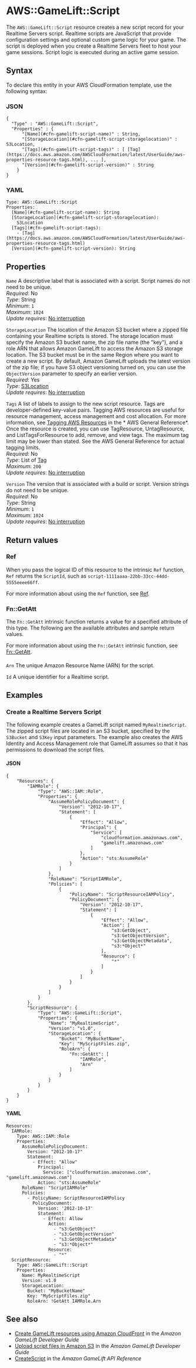# AWS::GameLift::Script<a name="aws-resource-gamelift-script"></a>

The `AWS::GameLift::Script` resource creates a new script record for your Realtime Servers script\. Realtime scripts are JavaScript that provide configuration settings and optional custom game logic for your game\. The script is deployed when you create a Realtime Servers fleet to host your game sessions\. Script logic is executed during an active game session\. 

## Syntax<a name="aws-resource-gamelift-script-syntax"></a>

To declare this entity in your AWS CloudFormation template, use the following syntax:

### JSON<a name="aws-resource-gamelift-script-syntax.json"></a>

```
{
  "Type" : "AWS::GameLift::Script",
  "Properties" : {
      "[Name](#cfn-gamelift-script-name)" : String,
      "[StorageLocation](#cfn-gamelift-script-storagelocation)" : S3Location,
      "[Tags](#cfn-gamelift-script-tags)" : [ [Tag](https://docs.aws.amazon.com/AWSCloudFormation/latest/UserGuide/aws-properties-resource-tags.html), ... ],
      "[Version](#cfn-gamelift-script-version)" : String
    }
}
```

### YAML<a name="aws-resource-gamelift-script-syntax.yaml"></a>

```
Type: AWS::GameLift::Script
Properties: 
  [Name](#cfn-gamelift-script-name): String
  [StorageLocation](#cfn-gamelift-script-storagelocation): 
    S3Location
  [Tags](#cfn-gamelift-script-tags): 
    - [Tag](https://docs.aws.amazon.com/AWSCloudFormation/latest/UserGuide/aws-properties-resource-tags.html)
  [Version](#cfn-gamelift-script-version): String
```

## Properties<a name="aws-resource-gamelift-script-properties"></a>

`Name`  <a name="cfn-gamelift-script-name"></a>
A descriptive label that is associated with a script\. Script names do not need to be unique\.  
*Required*: No  
*Type*: String  
*Minimum*: `1`  
*Maximum*: `1024`  
*Update requires*: [No interruption](https://docs.aws.amazon.com/AWSCloudFormation/latest/UserGuide/using-cfn-updating-stacks-update-behaviors.html#update-no-interrupt)

`StorageLocation`  <a name="cfn-gamelift-script-storagelocation"></a>
The location of the Amazon S3 bucket where a zipped file containing your Realtime scripts is stored\. The storage location must specify the Amazon S3 bucket name, the zip file name \(the "key"\), and a role ARN that allows Amazon GameLift to access the Amazon S3 storage location\. The S3 bucket must be in the same Region where you want to create a new script\. By default, Amazon GameLift uploads the latest version of the zip file; if you have S3 object versioning turned on, you can use the `ObjectVersion` parameter to specify an earlier version\.   
*Required*: Yes  
*Type*: [S3Location](aws-properties-gamelift-script-s3location.md)  
*Update requires*: [No interruption](https://docs.aws.amazon.com/AWSCloudFormation/latest/UserGuide/using-cfn-updating-stacks-update-behaviors.html#update-no-interrupt)

`Tags`  <a name="cfn-gamelift-script-tags"></a>
A list of labels to assign to the new script resource\. Tags are developer\-defined key\-value pairs\. Tagging AWS resources are useful for resource management, access management and cost allocation\. For more information, see [ Tagging AWS Resources](https://docs.aws.amazon.com/general/latest/gr/aws_tagging.html) in the * AWS General Reference*\. Once the resource is created, you can use TagResource, UntagResource, and ListTagsForResource to add, remove, and view tags\. The maximum tag limit may be lower than stated\. See the AWS General Reference for actual tagging limits\.  
*Required*: No  
*Type*: List of [Tag](https://docs.aws.amazon.com/AWSCloudFormation/latest/UserGuide/aws-properties-resource-tags.html)  
*Maximum*: `200`  
*Update requires*: [No interruption](https://docs.aws.amazon.com/AWSCloudFormation/latest/UserGuide/using-cfn-updating-stacks-update-behaviors.html#update-no-interrupt)

`Version`  <a name="cfn-gamelift-script-version"></a>
The version that is associated with a build or script\. Version strings do not need to be unique\.  
*Required*: No  
*Type*: String  
*Minimum*: `1`  
*Maximum*: `1024`  
*Update requires*: [No interruption](https://docs.aws.amazon.com/AWSCloudFormation/latest/UserGuide/using-cfn-updating-stacks-update-behaviors.html#update-no-interrupt)

## Return values<a name="aws-resource-gamelift-script-return-values"></a>

### Ref<a name="aws-resource-gamelift-script-return-values-ref"></a>

 When you pass the logical ID of this resource to the intrinsic `Ref` function, `Ref` returns the `ScriptId`, such as `script-1111aaaa-22bb-33cc-44dd-5555eeee66ff`\.

For more information about using the `Ref` function, see [Ref](https://docs.aws.amazon.com/AWSCloudFormation/latest/UserGuide/intrinsic-function-reference-ref.html)\.

### Fn::GetAtt<a name="aws-resource-gamelift-script-return-values-fn--getatt"></a>

The `Fn::GetAtt` intrinsic function returns a value for a specified attribute of this type\. The following are the available attributes and sample return values\.

For more information about using the `Fn::GetAtt` intrinsic function, see [Fn::GetAtt](https://docs.aws.amazon.com/AWSCloudFormation/latest/UserGuide/intrinsic-function-reference-getatt.html)\.

#### <a name="aws-resource-gamelift-script-return-values-fn--getatt-fn--getatt"></a>

`Arn`  <a name="Arn-fn::getatt"></a>
The unique Amazon Resource Name \(ARN\) for the script\.

`Id`  <a name="Id-fn::getatt"></a>
A unique identifier for a Realtime script\.

## Examples<a name="aws-resource-gamelift-script--examples"></a>

### Create a Realtime Servers Script<a name="aws-resource-gamelift-script--examples--Create_a_Realtime_Servers_Script"></a>

The following example creates a GameLift script named `MyRealtimeScript`\. The zipped script files are located in an S3 bucket, specified by the `S3Bucket` and `S3Key` input parameters\. The example also creates the AWS Identity and Access Management role that GameLift assumes so that it has permissions to download the script files\.

#### JSON<a name="aws-resource-gamelift-script--examples--Create_a_Realtime_Servers_Script--json"></a>

```
{
    "Resources": {
        "IAMRole": {
            "Type": "AWS::IAM::Role",
            "Properties": {
                "AssumeRolePolicyDocument": {
                    "Version": "2012-10-17",
                    "Statement": [
                        {
                            "Effect": "Allow",
                            "Principal": {
                                "Service": [
                                    "cloudformation.amazonaws.com",
                                    "gamelift.amazonaws.com"
                                ]
                            },
                            "Action": "sts:AssumeRole"
                        }
                    ]
                },
                "RoleName": "ScriptIAMRole",
                "Policies": [
                    {
                        "PolicyName": "ScriptResourceIAMPolicy",
                        "PolicyDocument": {
                            "Version": "2012-10-17",
                            "Statement": [
                                {
                                    "Effect": "Allow",
                                    "Action": [
                                        "s3:GetObject",
                                        "s3:GetObjectVersion",
                                        "s3:GetObjectMetadata",
                                        "s3:*Object*"
                                    ],
                                    "Resource": [
                                        "*"
                                    ]
                                }
                            ]
                        }
                    }
                ]
            }
        },
        "ScriptResource": {
            "Type": "AWS::GameLift::Script",
            "Properties": {
                "Name": "MyRealtimeScript",
                "Version": "v1.0",
                "StorageLocation": {
                    "Bucket": "MyBucketName",
                    "Key": "MyScriptFiles.zip",
                    "RoleArn": {
                        "Fn::GetAtt": [
                            "IAMRole",
                            "Arn"
                        ]
                    }
                }
            }
        }
    }
}
```

#### YAML<a name="aws-resource-gamelift-script--examples--Create_a_Realtime_Servers_Script--yaml"></a>

```
Resources:
  IAMRole:
    Type: AWS::IAM::Role
    Properties:
      AssumeRolePolicyDocument:
        Version: "2012-10-17"
        Statement:
          - Effect: "Allow"
            Principal:
              Service: ["cloudformation.amazonaws.com", "gamelift.amazonaws.com"]
            Action: "sts:AssumeRole"
      RoleName: "ScriptIAMRole"
      Policies:
        - PolicyName: ScriptResourceIAMPolicy
          PolicyDocument:
            Version: '2012-10-17'
            Statement:
              - Effect: Allow
                Action:
                  - "s3:GetObject"
                  - "s3:GetObjectVersion"
                  - "s3:GetObjectMetadata"
                  - "s3:*Object*"
                Resource:
                  - "*"
  ScriptResource:
    Type: AWS::GameLift::Script
    Properties:
      Name: MyRealtimeScript
      Version: v1.0
      StorageLocation:
        Bucket: "MyBucketName"
        Key: "MyScriptFiles.zip"        
        RoleArn: !GetAtt IAMRole.Arn
```

## See also<a name="aws-resource-gamelift-script--seealso"></a>
+ [ Create GameLift resources using Amazon CloudFront](https://docs.aws.amazon.com/gamelift/latest/developerguide/resources-cloudformation.html) in the *Amazon GameLift Developer Guide*
+ [ Upload script files in Amazon S3](https://docs.aws.amazon.com/gamelift/latest/developerguide/realtime-script-uploading.html#realtime-script-uploading-s3) in the *Amazon GameLift Developer Guide*
+  [CreateScript](https://docs.aws.amazon.com/gamelift/latest/apireference/API_CreateScript.html) in the *Amazon GameLift API Reference* 